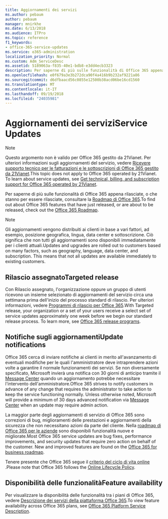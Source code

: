 ```yaml
---
title: Aggiornamenti dei servizi
ms.author: pebaum
author: pebaum
manager: mnirkhe
ms.date: 6/13/2018
ms.audience: ITPro
ms.topic: reference
f1_keywords:
- office-365-service-updates
ms.service: o365-administration
localization_priority: Normal
ms.custom: Adm_ServiceDesc
ms.assetid: 5189063a-f835-40e1-bdb8-e3dd4ecb3323
description: Per saperne di più sulle funzionalità di Office 365 appena rilasciate, o che stanno per essere rilasciate, consultare la Roadmap di Office 365.
ms.openlocfilehash: e0f679a3e3b272dca90f4a416b9b232af9221a86
ms.sourcegitcommit: d6dfbaacd56c0855e12500b38acd06be16cd1560
ms.translationtype: MT
ms.contentlocale: it-IT
ms.lasthandoff: 09/19/2018
ms.locfileid: "24035981"
---
```

# <a name="service-updates"></a><span data-ttu-id="a85b9-103">Aggiornamenti dei servizi</span><span class="sxs-lookup"><span data-stu-id="a85b9-103">Service Updates</span></span>

> [!NOTE]
> <span data-ttu-id="a85b9-p101">Questo argomento non è valido per Office 365 gestito da 21Vianet. Per ulteriori informazioni sugli aggiornamenti del servizio, vedere [Ricevere supporto tecnico per le fatturazioni e le sottoscrizioni di Office 365 gestito da 21Vianet](http://go.microsoft.com/fwlink/?LinkID=733350&amp;clcid=0x409).</span><span class="sxs-lookup"><span data-stu-id="a85b9-p101">This topic does not apply to Office 365 operated by 21Vianet. To learn about service updates, see [Get technical, billing, and subscription support for Office 365 operated by 21Vianet](http://go.microsoft.com/fwlink/?LinkID=733350&amp;clcid=0x409).</span></span> 
  
<span data-ttu-id="a85b9-106">Per saperne di più sulle funzionalità di Office 365 appena rilasciate, o che stanno per essere rilasciate, consultare la [Roadmap di Office 365](https://go.microsoft.com/fwlink/?LinkId=509914).</span><span class="sxs-lookup"><span data-stu-id="a85b9-106">To find out about Office 365 features that have just released, or are about to be released, check out the [Office 365 Roadmap](https://go.microsoft.com/fwlink/?LinkId=509914).</span></span>
  
> [!NOTE]
> <span data-ttu-id="a85b9-p102">Gli aggiornamenti vengono distribuiti ai clienti in base a vari fattori, ad esempio, posizione geografica, lingua, data center e sottoscrizione. Ciò significa che non tutti gli aggiornamenti sono disponibili immediatamente per i clienti attuali.</span><span class="sxs-lookup"><span data-stu-id="a85b9-p102">Updates and upgrades are rolled out to customers based on many factors, such as geography, language, data center, and subscription. This means that not all updates are available immediately to existing customers.</span></span> 
  
## <a name="targeted-release"></a><span data-ttu-id="a85b9-109">Rilascio assegnato</span><span class="sxs-lookup"><span data-stu-id="a85b9-109">Targeted release</span></span>

<span data-ttu-id="a85b9-p103">Con Rilascio assegnato, l'organizzazione oppure un gruppo di utenti ricevono un insieme selezionato di aggiornamenti del servizio circa una settimana prima dell'inizio del processo standard di rilascio. Per ulteriori informazioni, vedere [Programmi di rilascio per Office 365](https://go.microsoft.com/fwlink/p/?LinkId=509823).</span><span class="sxs-lookup"><span data-stu-id="a85b9-p103">With Targeted release, your organization or a set of your users receive a select set of service updates approximately one week before we begin our standard release process. To learn more, see [Office 365 release programs](https://go.microsoft.com/fwlink/p/?LinkId=509823).</span></span> 
  
## <a name="update-notifications"></a><span data-ttu-id="a85b9-112">Notifiche sugli aggiornamenti</span><span class="sxs-lookup"><span data-stu-id="a85b9-112">Update notifications</span></span>

<span data-ttu-id="a85b9-p104">Office 365 cerca di inviare notifiche ai clienti in merito all'avanzamento di eventuali modifiche per le quali l'amministratore deve intraprendere azioni volte a garantire il normale funzionamenti dei servizi. Se non diversamente specificato, Microsoft invierà una notifica con 30 giorni di anticipo tramite il [Message Center](http://technet.microsoft.com/library/38FB3333-BFCC-4340-A37B-DEDA509C209.aspx) quando un aggiornamento potrebbe necessitare l'intervento dell'amministratore.</span><span class="sxs-lookup"><span data-stu-id="a85b9-p104">Office 365 strives to notify customers in advance of any change that requires the administrator to take action to keep the service functioning normally. Unless otherwise noted, Microsoft will provide a minimum of 30 days advanced notification via [Message Center](http://technet.microsoft.com/library/38FB3333-BFCC-4340-A37B-DEDA509C209.aspx) when an update may require admin action.</span></span> 
  
<span data-ttu-id="a85b9-p105">La maggior parte degli aggiornamenti di servizio di Office 365 sono correzioni di bug, miglioramenti delle prestazioni e aggiornamenti della sicurezza che non necessitano azioni da parte del cliente. Nella [roadmap di Office 365 per le aziende](http://roadmap.office.com/) sono disponibili funzionalità nuove e migliorate.</span><span class="sxs-lookup"><span data-stu-id="a85b9-p105">Most Office 365 service updates are bug fixes, performance improvements, and security updates that require zero action on behalf of the customer. New and improved features are found on the [Office 365 for business roadmap](http://roadmap.office.com/).</span></span>
  
<span data-ttu-id="a85b9-117">Tenere presente che Office 365 segue il [criterio del ciclo di vita online ](https://support.microsoft.com/en-us/lifecycle#gp/osslpolicy).</span><span class="sxs-lookup"><span data-stu-id="a85b9-117">Please note that Office 365 follows the [Online Lifecycle Policy](https://support.microsoft.com/en-us/lifecycle#gp/osslpolicy).</span></span>
  
## <a name="feature-availability"></a><span data-ttu-id="a85b9-118">Disponibilità delle funzionalità</span><span class="sxs-lookup"><span data-stu-id="a85b9-118">Feature availability</span></span>

<span data-ttu-id="a85b9-119">Per visualizzare la disponibilità delle funzionalità tra i piani di Office 365, vedere [Descrizione dei servizi della piattaforma Office 365](https://technet.microsoft.com/en-us/library/office-365-platform-service-description.aspx).</span><span class="sxs-lookup"><span data-stu-id="a85b9-119">To view feature availability across Office 365 plans, see [Office 365 Platform Service Description](https://technet.microsoft.com/en-us/library/office-365-platform-service-description.aspx).</span></span>
  

